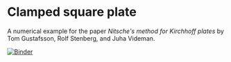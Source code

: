 # Clamped square plate

A numerical example for the paper *Nitsche's method for Kirchhoff plates* by Tom
Gustafsson, Rolf Stenberg, and Juha Videman.

[![Binder](https://mybinder.org/badge_logo.svg)](https://mybinder.org/v2/gh/kinnala/kirchhoff-nitsche-ex1/master)
